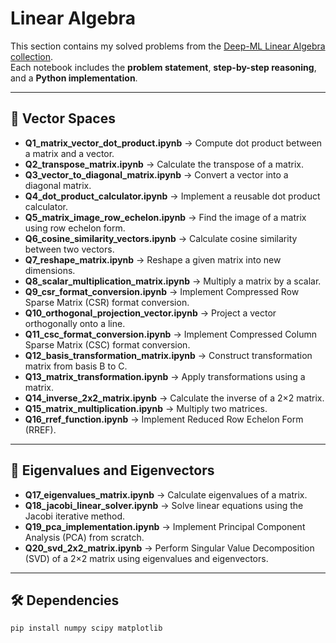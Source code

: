# Linear Algebra

This section contains my solved problems from the [Deep-ML Linear Algebra collection](https://www.deep-ml.com/collections/Linear%20Algebra).  
Each notebook includes the **problem statement**, **step-by-step reasoning**, and a **Python implementation**.

---

## 📘 Vector Spaces
- **Q1_matrix_vector_dot_product.ipynb** → Compute dot product between a matrix and a vector.  
- **Q2_transpose_matrix.ipynb** → Calculate the transpose of a matrix.  
- **Q3_vector_to_diagonal_matrix.ipynb** → Convert a vector into a diagonal matrix.  
- **Q4_dot_product_calculator.ipynb** → Implement a reusable dot product calculator.  
- **Q5_matrix_image_row_echelon.ipynb** → Find the image of a matrix using row echelon form.  
- **Q6_cosine_similarity_vectors.ipynb** → Calculate cosine similarity between two vectors.  
- **Q7_reshape_matrix.ipynb** → Reshape a given matrix into new dimensions.  
- **Q8_scalar_multiplication_matrix.ipynb** → Multiply a matrix by a scalar.  
- **Q9_csr_format_conversion.ipynb** → Implement Compressed Row Sparse Matrix (CSR) format conversion.  
- **Q10_orthogonal_projection_vector.ipynb** → Project a vector orthogonally onto a line.  
- **Q11_csc_format_conversion.ipynb** → Implement Compressed Column Sparse Matrix (CSC) format conversion.  
- **Q12_basis_transformation_matrix.ipynb** → Construct transformation matrix from basis B to C.  
- **Q13_matrix_transformation.ipynb** → Apply transformations using a matrix.  
- **Q14_inverse_2x2_matrix.ipynb** → Calculate the inverse of a 2×2 matrix.  
- **Q15_matrix_multiplication.ipynb** → Multiply two matrices.  
- **Q16_rref_function.ipynb** → Implement Reduced Row Echelon Form (RREF).  

---

## 📘 Eigenvalues and Eigenvectors
- **Q17_eigenvalues_matrix.ipynb** → Calculate eigenvalues of a matrix.  
- **Q18_jacobi_linear_solver.ipynb** → Solve linear equations using the Jacobi iterative method.  
- **Q19_pca_implementation.ipynb** → Implement Principal Component Analysis (PCA) from scratch.  
- **Q20_svd_2x2_matrix.ipynb** → Perform Singular Value Decomposition (SVD) of a 2×2 matrix using eigenvalues and eigenvectors.  

---

## 🛠 Dependencies

```bash
pip install numpy scipy matplotlib

